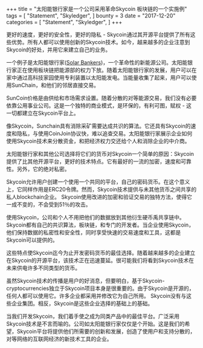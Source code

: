+++
title = "太阳能银行家是一个公司采用革命Skycoin 板块链的一个实施例"
tags = [
    "Statement",
    "Skyledger",
]
bounty = 3
date = "2017-12-20"
categories = [
    "Statement",
    "Skyledger",
]
+++

更好的速度，更好的安全性，更好的隐私 - Skycoin通过其开源平台提供了所有这些优势。所有人都可以使用创新的Skycoin技术。如今，越来越多的企业注意到Skycoin的好处，并用它来建立自己的业务。

一个例子是太阳能银行家([Solar Bankers](https://solarbankers.com/))，一个革命性的新能源公司。太阳能银行家正在使用板块链把能源部的权力下放。随着太阳能银行家的发展，用户可以在家中通过高科技家园使用专利装置以太阳能发电。当能量收集了起来，用户可以使用SunChain，和他们的邻居直接交易。

SunCoin价格是由供给和市场需求设置。随着分散的对等能源交易，我们没有必要依靠公用事业公司。这是一个独特的商业模式，是环保的，有利可图，赋权 - 这一切都建立在Skycoin平台上。

像Skycoin，Sunchain具有消除采矿需要达成共识的算法。它还具有Skycoin的速度和隐私，与使用CoinJoin协议快，难以追查交易。太阳能银行家展示企业如何使用Skycoin技术来分散资金，和把经济权力交还给个人和消除企业的中介商。

太阳能银行家和其他公司选择将它们的货币对Skycoin一个简单的原因：Skycoin提供了比其他开源平台，更好的技术特点。它有最好的一流的加密，速度和可靠性。另外，它的绝对私密。

Skycoin允许用户创建一个使用一个共同的平台，自己的密码货币。在这个意义上，它同样作用是ERC20令牌。然而，Skycoin技术提供与未其他货币之间共享的私人blockchain企业。 Skycoin使用改进的加密和验证交易的独特方法，使得它一成不变的，不会受到51％的攻击。

使用Skycoin，公司和个人不用把他们的数据放到其他衍生硬币禹共享链中。 Skycoin都有自己的共识算法，板块链，和专门的开发者。当企业使用Skycoin，他们保持数据的私密性和安全性，同时享受快速的交易速度和工具，这都是Skycoin可以提供的。

这些特点使Skycoin迄今为止开发密码货币的最佳选择。随着越来越多的企业建立在Skycoin的开源平台，该技术正在迅速蔓延。很可能我们将看到Skycoin技术在未来供电许多不同类型的货币。

虽然Skycoin技术的传播是用户的好消息，但要明白，基于Skycoin-cryptocurrencies独立于Skycoin项目本身是很重要的。由于Skycoin是开源的，任何人都可以使用它。许多企业都采用并修改它为自己所用。 Skycoin没有与这些企业集团。相反，Skycoin是这些企业选择的基础上的基础。

当我们开发Skycoin，我们着手使之成为同类产品中的最佳平台。广泛采用Skycoin技术是不言而喻的。公司如太阳能银行家仅仅是个开始。这是我们的希望，Skycoin平台将提供他们所需要的创新和发展，创造了使用户和支持分散的，对等网络的互联网经济的新技术工具的企业。
